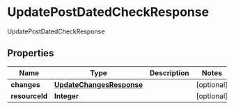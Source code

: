 

# UpdatePostDatedCheckResponse

UpdatePostDatedCheckResponse

## Properties

| Name | Type | Description | Notes |
|------------ | ------------- | ------------- | -------------|
|**changes** | [**UpdateChangesResponse**](UpdateChangesResponse.md) |  |  [optional] |
|**resourceId** | **Integer** |  |  [optional] |



